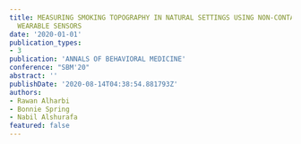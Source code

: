 ```yaml
---
title: MEASURING SMOKING TOPOGRAPHY IN NATURAL SETTINGS USING NON-CONTACT PASSIVE
  WEARABLE SENSORS
date: '2020-01-01'
publication_types:
- 3
publication: 'ANNALS OF BEHAVIORAL MEDICINE'
conference: "SBM'20"
abstract: ''
publishDate: '2020-08-14T04:38:54.881793Z'
authors:
- Rawan Alharbi
- Bonnie Spring
- Nabil Alshurafa
featured: false
---
```

